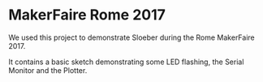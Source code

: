 # MakerFaire Rome 2017
We used this project to demonstrate Sloeber during the Rome MakerFaire 2017.

It contains a basic sketch demonstrating some LED flashing, the Serial Monitor and the Plotter.
